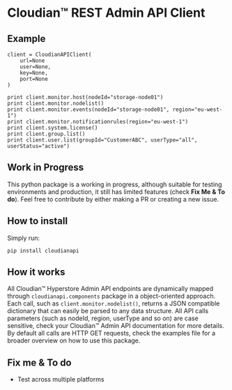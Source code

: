 Cloudian™ REST Admin API Client
===============================

Example
-----

```
client = CloudianAPIClient(
    url=None
    user=None,
    key=None,
    port=None
)

print client.monitor.host(nodeId="storage-node01")
print client.monitor.nodelist()
print client.monitor.events(nodeId="storage-node01", region="eu-west-1")
print client.monitor.notificationrules(region="eu-west-1")
print client.system.license()
print client.group.list()
print client.user.list(groupId="CustomerABC", userType="all", userStatus="active")
```


Work in Progress
----------------

This python package is a working in progress, although suitable for testing environments and production, it still has 
limited features (check **Fix Me & To do**). Feel free to contribute by either making a PR or creating a new issue.

How to install
--------------

Simply run:

```
pip install cloudianapi
```

How it works
------------

All Cloudian™ Hyperstore Admin API endpoints are dynamically mapped through `cloudianapi.components` package in a 
object-oriented approach. Each call, such as `client.monitor.nodelist()`, returns a JSON compatible dictionary that can
easily be parsed to any data structure. All API calls parameters (such as nodeId, region, userType and so on) are case 
sensitive, check your Cloudian™ Admin API documentation for more details. By default all calls are HTTP GET requests, 
check the examples file for a broader overview on how to use this package.

Fix me & To do
--------------

* Test across multiple platforms
